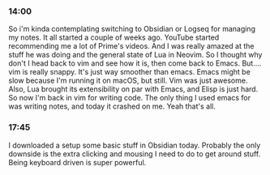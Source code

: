 ### 14:00

So i'm kinda contemplating switching to Obsidian or Logseq for managing my notes. It all started a couple of weeks ago. YouTube started recommending me a lot of Prime's videos. And I was really amazed at the stuff he was doing and the general state of Lua in Neovim. So I thought why don't I head back to vim and see how it is, then come back to Emacs. But.... vim is really snappy. It's just way smoother than emacs. Emacs might be slow because I'm running it on macOS, but still. Vim was just awesome. Also, Lua brought its extensibility on par with Emacs, and Elisp is just hard. So now I'm back in vim for writing code. The only thing I used emacs for was writing notes, and today it crashed on me. Yeah that's all.

### 17:45
I downloaded a setup some basic stuff in Obsidian today. Probably the only downside is the extra clicking and mousing I need to do to get around stuff. Being keyboard driven is super powerful.